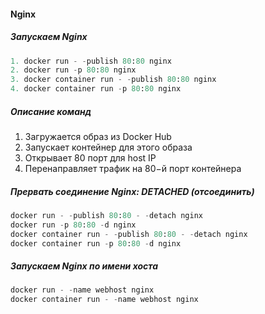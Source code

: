 #### Nginx

##### Запускаем Nginx
```python
1. docker run - -publish 80:80 nginx
2. docker run -p 80:80 nginx
3. docker container run - -publish 80:80 nginx
4. docker container run -p 80:80 nginx
```
##### Описание команд
1. Загружается образ из Docker Hub
2. Запускает контейнер для этого образа
3. Открывает 80 порт для host IP
4. Перенаправляет трафик на 80−й порт контейнера

##### Прервать соединение Nginx: DETACHED (отсоединить)
```python
docker run - -publish 80:80 - -detach nginx
docker run -p 80:80 -d nginx
docker container run - -publish 80:80 - -detach nginx
docker container run -p 80:80 -d nginx
```

##### Запускаем Nginx по имени хоста
```python
docker run - -name webhost nginx
docker container run - -name webhost nginx
```




